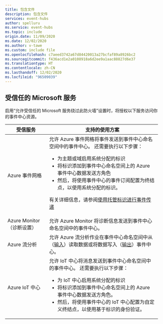 ```yaml
---
title: 包含文件
description: 包含文件
services: event-hubs
author: spelluru
ms.service: event-hubs
ms.topic: include
origin.date: 11/09/2020
ms.date: 12/02/2020
ms.author: v-tawe
ms.custom: include file
ms.openlocfilehash: c7aeed3742a67d84420013a27bcfaf89a8926bc2
ms.sourcegitcommit: f436acd1e2a0108918a6d2ee9a1aac88827d6e37
ms.translationtype: HT
ms.contentlocale: zh-CN
ms.lasthandoff: 12/02/2020
ms.locfileid: "96509039"
---
```

## <a name="trusted-microsoft-services"></a>受信任的 Microsoft 服务
启用“允许受信任的 Microsoft 服务绕过此防火墙”设置时，将授权以下服务访问你的事件中心资源。

| 受信服务 | 支持的使用方案 | 
| --------------- | ------------------------- | 
| Azure 事件网格 | 允许 Azure 事件网格将事件发送到事件中心命名空间中的事件中心。 还需要执行以下步骤： <ul><li>为主题或域启用系统分配的标识</li><li>将标识添加到事件中心命名空间上的 Azure 事件中心数据发送方角色</li><li>然后，将使用事件中心的事件订阅配置为终结点，以使用系统分配的标识。</li></ul> <p>有关详细信息，请参阅[使用托管标识进行事件传递](../articles/event-grid/managed-service-identity.md)</p>|
| Azure Monitor（诊断设置） | 允许 Azure Monitor 将诊断信息发送到事件中心命名空间中的事件中心。 |
| Azure 流分析 | 允许 Azure 流分析作业在事件中心命名空间中从（[输入](../articles/stream-analytics/stream-analytics-add-inputs.md)）读取数据或将数据写入（[输出](../articles/stream-analytics/event-hubs-output.md)）事件中心。 |
| Azure IoT 中心 | 允许 IoT 中心将消息发送到事件中心命名空间中的事件中心。 还需要执行以下步骤： <ul><li>为 IoT 中心启用系统分配的标识</li><li>将标识添加到事件中心命名空间上的 Azure 事件中心数据发送方角色。</li><li>然后，将使用事件中心的 IoT 中心配置为自定义终结点，以使用基于标识的身份验证。</li></ul>
